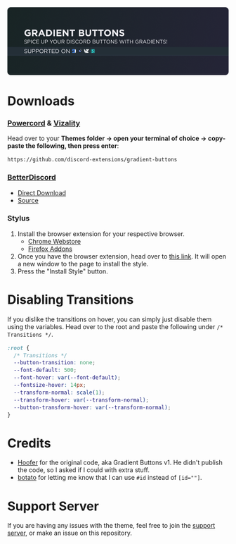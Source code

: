 <img src="./assets/banner.png">

# Downloads
### **[Powercord](https://powercord.dev/) & [Vizality](https://vizality.com/)**
Head over to your **Themes folder -> open your terminal of choice -> copy-paste the following, then press enter**:
```
https://github.com/discord-extensions/gradient-buttons
```

### **[BetterDiscord](https://betterdiscord.app/)**
- [Direct Download](https://github.com/discord-extensions/gradient-buttons/releases/download/bd-download/gradient-buttons.theme.css)
- [Source](https://discord-extensions.github.io/gradient-buttons/src/source.css)

### **Stylus**
1. Install the browser extension for your respective browser.
    - [Chrome Webstore](https://chrome.google.com/webstore/detail/stylus/clngdbkpkpeebahjckkjfobafhncgmne)
    - [Firefox Addons](https://addons.mozilla.org/en-US/firefox/addon/styl-us/)
2. Once you have the browser extension, head over to [this link](https://github.com/discord-extensions/gradient-buttons/raw/main/clients/bd/gradient-buttons.user.css). It will open a new window to the page to install the style.
3. Press the "Install Style" button.

# Disabling Transitions
If you dislike the transitions on hover, you can simply just disable them using the variables. Head over to the root and paste the following under `/* Transitions */`.
```css
:root {
  /* Transitions */
  --button-transition: none;
  --font-default: 500;
  --font-hover: var(--font-default);
  --fontsize-hover: 14px;
  --transform-normal: scale(1);
  --transform-hover: var(--transform-normal);
  --button-transform-hover: var(--transform-normal);
}
```

# Credits
- [Hoofer](https://github.com/HooferDevelops) for the original code, aka Gradient Buttons v1. He didn't publish the code, so I asked if I could with extra stuff.
- [botato](https://github.com/bototo2) for letting me know that I can use `#id` instead of `[id=""]`.

# Support Server
If you are having any issues with the theme, feel free to join the [support server](https://discord.gg/vYdXbEzqDs), or make an issue on this repository.
